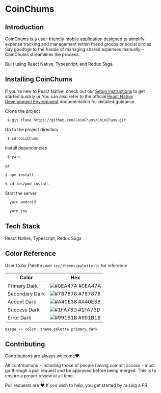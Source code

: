 # CoinChums

## Introduction

CoinChums is a user-friendly mobile application designed to simplify expense tracking and management within friend groups or social circles. Say goodbye to the hassle of managing shared expenses manually – CoinChums streamlines the process.

Built using React Native, Typescript, and Redux Saga.

## Installing CoinChums

If you're new to React Native, check out our [Setup Instructions](SETUP.md) to get started quickly
or You can also refer to the official [React Native Development Environment](https://reactnative.dev/docs/environment-setup) documentation for detailed guidance.

Clone the project

```bash
 $ git clone https://github.com/CoinChums/CoinChums.git
```

Go to the project directory

```bash
 $ cd CoinChums
```

Install dependencies

```bash
 $ yarn
```

or

```bash
$ npm install
```

```bash
$ cd ios/pod install
```

Start the server

```bash
  yarn android
```

```bash
  yarn ios
```

## Tech Stack

React Native, Typescript, Redux Saga

## Color Reference

User Color Palette user `src/themes/palette.ts` for reference

| Color          | Hex                                                              |
| -------------- | ---------------------------------------------------------------- |
| Primary Dark   | ![#0EA47A](https://via.placeholder.com/10/0EA47A?text=+) #0EA47A |
| Secondary Dark | ![#787878](https://via.placeholder.com/10/787878?text=+) #787878 |
| Accent Dark    | ![#A40E38](https://via.placeholder.com/10/A40E38?text=+) #A40E38 |
| Success Dark   | ![#1FA73D](https://via.placeholder.com/10/1FA73D?text=+) #1FA73D |
| Error Dark     | ![#991B1B](https://via.placeholder.com/10/991B1B?text=+) #991B1B |

```
Usage -> color: theme.palette.primary.dark
```

## Contributing

Contributions are always welcome❤️

All contributions - including those of people having commit access - must go through a pull request and be approved before being merged. This is to ensure a proper review at all time.

Pull requests are ❤️ If you wish to help, you get started by raising a PR.
